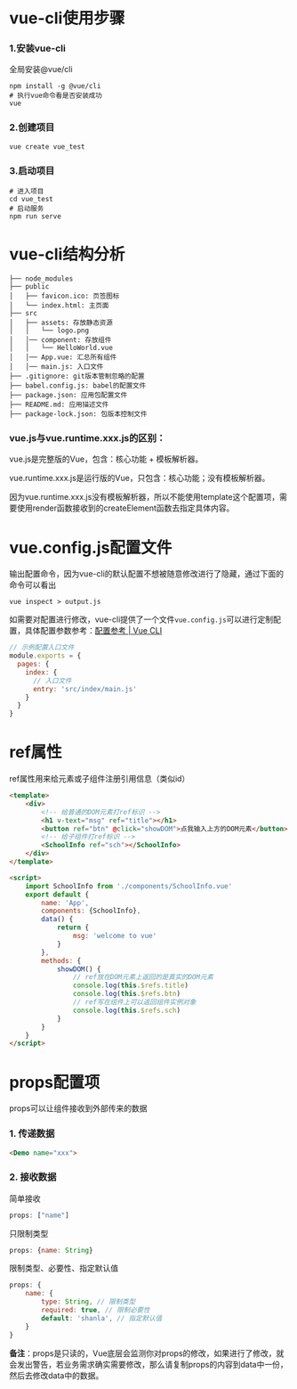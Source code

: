 # vue-cli使用步骤

### 1.安装vue-cli

全局安装@vue/cli

```shell
npm install -g @vue/cli
# 执行vue命令看是否安装成功
vue
```

### 2.创建项目

```shell
vue create vue_test
```

### 3.启动项目

```shell
# 进入项目
cd vue_test
# 启动服务
npm run serve
```

# vue-cli结构分析

```
├── node_modules 
├── public
│   ├── favicon.ico: 页签图标
│   └── index.html: 主页面
├── src
│   ├── assets: 存放静态资源
│   │   └── logo.png
│   │── component: 存放组件
│   │   └── HelloWorld.vue
│   │── App.vue: 汇总所有组件
│   │── main.js: 入口文件
├── .gitignore: git版本管制忽略的配置
├── babel.config.js: babel的配置文件
├── package.json: 应用包配置文件 
├── README.md: 应用描述文件
├── package-lock.json: 包版本控制文件
```

### vue.js与vue.runtime.xxx.js的区别：

vue.js是完整版的Vue，包含：核心功能 + 模板解析器。

vue.runtime.xxx.js是运行版的Vue，只包含：核心功能；没有模板解析器。

因为vue.runtime.xxx.js没有模板解析器，所以不能使用template这个配置项，需要使用render函数接收到的createElement函数去指定具体内容。

# vue.config.js配置文件

输出配置命令，因为vue-cli的默认配置不想被随意修改进行了隐藏，通过下面的命令可以看出

```shell
vue inspect > output.js
```

如需要对配置进行修改，vue-cli提供了一个文件`vue.config.js`可以进行定制配置，具体配置参数参考：[配置参考 | Vue CLI](https://cli.vuejs.org/zh/config/)

```js
// 示例配置入口文件
module.exports = {
  pages: {
    index: {
      // 入口文件
      entry: 'src/index/main.js'
    }
  }
}
```

# ref属性

ref属性用来给元素或子组件注册引用信息（类似id）

```html
<template>
    <div>
        <!-- 给普通的DOM元素打ref标识 -->
        <h1 v-text="msg" ref="title"></h1>
        <button ref="btn" @click="showDOM">点我输入上方的DOM元素</button>
        <!-- 给子组件打ref标识 -->
        <SchoolInfo ref="sch"></SchoolInfo>
    </div>
</template>

<script>
    import SchoolInfo from './components/SchoolInfo.vue'
    export default {
        name: 'App',
        components: {SchoolInfo},
        data() {
            return {
                msg: 'welcome to vue'
            }
        },
        methods: {
            showDOM() {
                // ref放在DOM元素上返回的是真实的DOM元素
                console.log(this.$refs.title)
                console.log(this.$refs.btn)
                // ref写在组件上可以返回组件实例对象
                console.log(this.$refs.sch)
            }
        }
    }
</script>
```

# props配置项

props可以让组件接收到外部传来的数据

### 1. 传递数据

```html
<Demo name="xxx">
```

### 2. 接收数据

简单接收

```js
props: ["name"]
```

只限制类型

```js
props: {name: String}
```

限制类型、必要性、指定默认值

```js
props: {
    name: {
        type: String, // 限制类型
        required: true, // 限制必要性
        default: 'shanla', // 指定默认值
    }
}
```

**备注**：props是只读的，Vue底层会监测你对props的修改，如果进行了修改，就会发出警告，若业务需求确实需要修改，那么请复制props的内容到data中一份，然后去修改data中的数据。


